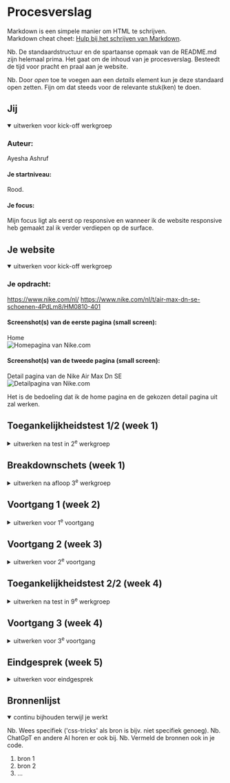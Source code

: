 # Procesverslag
Markdown is een simpele manier om HTML te schrijven.  
Markdown cheat cheet: [Hulp bij het schrijven van Markdown](https://github.com/adam-p/markdown-here/wiki/Markdown-Cheatsheet).

Nb. De standaardstructuur en de spartaanse opmaak van de README.md zijn helemaal prima. Het gaat om de inhoud van je procesverslag. Besteedt de tijd voor pracht en praal aan je website.

Nb. Door *open* toe te voegen aan een *details* element kun je deze standaard open zetten. Fijn om dat steeds voor de relevante stuk(ken) te doen.





## Jij

<details open>
  <summary>uitwerken voor kick-off werkgroep</summary>

  ### Auteur:
  Ayesha Ashruf

  #### Je startniveau:
  Rood.

  #### Je focus:
  Mijn focus ligt als eerst op responsive en wanneer ik de website responsive heb gemaakt zal ik verder verdiepen op de surface.
 
</details>





## Je website

<details open>
  <summary>uitwerken voor kick-off werkgroep</summary>

  ### Je opdracht:
  <a>https://www.nike.com/nl/</a>
  <a>https://www.nike.com/nl/t/air-max-dn-se-schoenen-4PdLm8/HM0810-401</a>

  #### Screenshot(s) van de eerste pagina (small screen): 
  Home <br>
  <img src="readme-images/home.png" width="375px" alt="Homepagina van Nike.com">

  #### Screenshot(s) van de tweede pagina (small screen):
  Detail pagina van de Nike Air Max Dn SE <br>
  <img src="readme-images/detail.png" width="375px" alt="Detailpagina van Nike.com">
 
</details>
Het is de bedoeling dat ik de home pagina en de gekozen detail pagina uit zal werken.


## Toegankelijkheidstest 1/2 (week 1)

<details>
  <summary>uitwerken na test in 2<sup>e</sup> werkgroep</summary>

  ### Bevindingen
  Lijst met je bevindingen die in de test naar voren kwamen:

  Tijdens de werkgroep van donderdag 5 september heb ik de nike website getest     met de voice over      functie van macOS hieruit zijn de volgende bevindingen         uitgekomen:  

Voice over slaat veel dingen over. De voice over benoemt de header, zoekbalk     etc. Verder verteld de voice over dat er een filmpje wordt afgespeeld (dat tevens ook de hero is van de pagina) en dat het filmpje zich in een groep bevindt en dat je een bepaalde shortcut moet invoeren wil je het filmpje kunnen bedienen; pauzeren, dempen, verder skippen etc. Wanneer je je buiten de groep bevindt skipt de voice over meteen door naar de eerst volgende product card rij, oftewel de articles. De hero die volgt na de main hero wordt volledig over geslagen. Na het benoemen van de eerste product card rij of articles, skipt de voice over meteen door naar de footer. 

Na deze bevindingen heb ik de WCAG checklist getest, echter zijn de resultaten niet vergelijkbaar met de slechte accesibility van de voice over test. Mijn resultaten zijn meer ja dan nee en ook die van mijn 2e test persoon.

Daardoor heb ik besloten om verder onderzoek te doen over hoe accessible de nike website werkelijk is.
  
  

  Ik kan hieruit concluderen dat de website van nike nog erg veel werk te verrichten heeft.   

</details>



## Breakdownschets (week 1)

<details>
  <summary>uitwerken na afloop 3<sup>e</sup> werkgroep</summary>

  ### de hele pagina: 
  <img src="readme-images/breakdown-1.png" width="375px" alt="breakdown van de hele pagina">

  ### dynamisch deel (bijv menu): 
  <img src="readme-images/breakdown-2.png" width="375px" alt="breakdown van een dynamisch deel">


</details>





## Voortgang 1 (week 2)

<details>
  <summary>uitwerken voor 1<sup>e</sup> voortgang</summary>

  ### Stand van zaken
  hier dit ging goed & dit was lastig (neem ook screenshots op van delen van je website en code)


  ### Agenda voor meeting
  samen met je groepje opstellen

  nvt.

 

  ### Verslag van meeting
   Om eerlijk te zijn hebben mijn groepje en ik geen agenda opgesteld betreft de eerste voortgang. We hebben tijdens de meeting    wel met elkaar overlegd over hamburger menu's en layouts. Verder hebben de studentassistenten goed advies en feedback kunnen    geven.


  - We hebben gevraagd of je echt gebruik moet maken van javascript en het antwoord was ja.
    

</details>





## Voortgang 2 (week 3)

<details>
  <summary>uitwerken voor 2<sup>e</sup> voortgang</summary>

  ### Stand van zaken
  hier dit ging goed & dit was lastig (neem ook screenshots op van delen van je website en code)


  ### Agenda voor meeting
  samen met je groepje opstellen

  nvt.


  ### Verslag van meeting

  Helaas kon ik niet aanwezig zijn voor de 2e voortgang wegens gezondheids redenen. 

</details>





## Toegankelijkheidstest 2/2 (week 4)

<details>
  <summary>uitwerken na test in 9<sup>e</sup> werkgroep</summary>

  ### Bevindingen
  Lijst met je bevindingen die in de test naar voren kwamen (geef ook aan wat er verbeterd is):

</details>





## Voortgang 3 (week 4)

<details>
  <summary>uitwerken voor 3<sup>e</sup> voortgang</summary>

  ### Stand van zaken
  hier dit ging goed & dit was lastig (neem ook screenshots op van delen van je website en code)


  ### Agenda voor meeting
  samen met je groepje opstellen

  | student 1      | student 2          | student 3    | student 4        |
  | ---            | ---                | ---          | ---              |
  | dit bespreken  | en dit             | en ik dit    | en dan ik dat    |
  | en dat ook nog | dit als er tijd is | nog een punt | dit wil ik zeker |
  | ...            | ...                | ...          | ...              |


  ### Verslag van meeting
  hier na afloop snel de uitkomsten van de meeting vastleggen

  - punt 1
  - punt 2
  - nog een punt
  - ...

</details>





## Eindgesprek (week 5)

<details>
  <summary>uitwerken voor eindgesprek</summary>

  ### Je uitkomst - karakteristiek screenshots:
  <img src="readme-images/dummy-plaatje.jpg" width="375px" alt="uitomst opdracht 1">


  ### Dit ging goed/Heb ik geleerd: 
  Korte omschrijving met plaatjes

  <img src="readme-images/dummy-plaatje.jpg" width="375px" alt="top">


  ### Dit was lastig/Is niet gelukt:
  Korte omschrijving met plaatjes

  <img src="readme-images/dummy-plaatje.jpg" width="375px" alt="bummer">
</details>





## Bronnenlijst

<details open>
  <summary>continu bijhouden terwijl je werkt</summary>

  Nb. Wees specifiek ('css-tricks' als bron is bijv. niet specifiek genoeg). 
  Nb. ChatGpT en andere AI horen er ook bij.
  Nb. Vermeld de bronnen ook in je code.

  1. bron 1
  2. bron 2
  3. ...

</details>
